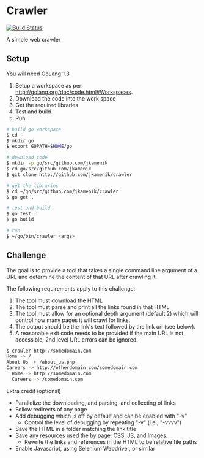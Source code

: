 # Crawler

[![Build Status](https://travis-ci.org/jkamenik/crawler.svg?branch=master)](https://travis-ci.org/jkamenik/crawler)

A simple web crawler

## Setup

You will need GoLang 1.3

1. Setup a workspace as per: http://golang.org/doc/code.html#Workspaces.
1. Download the code into the work space
1. Get the required libraries
1. Test and build
1. Run

```bash
# build go workspace
$ cd ~
$ mkdir go
$ export GOPATH=$HOME/go

# download code
$ mkdir -p go/src/github.com/jkamenik
$ cd go/src/github.com/jkamenik
$ git clone http://github.com/jkamenik/crawler

# get the libraries
$ cd ~/go/src/github.com/jkamenik/crawler
$ go get .

# test and build
$ go test .
$ go build

# run
$ ~/go/bin/crawler <args>
```

## Challenge

The goal is to provide a tool that takes a single command line argument of a URL and determine the content of that URL after crawling it.

The following requirements apply to this challenge:

1. The tool must download the HTML
1. The tool must parse and print all the links found in that HTML
1. The tool must allow for an optional depth argument (default 2) which will control how many pages it will crawl for links.
1. The output should be the link's text followed by the link url (see below).
1. A reasonable exit code needs to be provided if the main URL is not accessible; 2nd level URL errors can be ignored.

```bash
$ crawler http://somedomain.com
Home -> /
About Us -> /about_us.php
Careers -> http://otherdomain.com/somedomain.com
  Home -> http://somedomain.com
  Careers -> /somedomain.com
```

Extra credit (optional)
* Parallelize the downloading, and parsing, and collecting of links
* Follow redirects of any page
* Add debugging which is off by default and can be enabled with "-v"
  * Control the level of debugging by repeating "-v" (i.e., "-vvvv")
* Save the HTML in a folder matching the link title
* Save any resources used the by page: CSS, JS, and Images.
  * Rewrite the links and references in the HTML to be relative file paths
* Enable Javascript, using Selenium Webdriver, or similar
